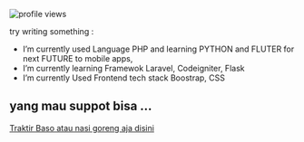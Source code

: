 <!--
**naagaraa/naagaraa** is a ✨ _special_ ✨ repository because its `README.md` (this file) appears on your GitHub profile.

Here are some ideas to get you started:

- 🔭 I’m currently working on ...
- 🌱 I’m currently learning ...
- 👯 I’m looking to collaborate on ...
- 🤔 I’m looking for help with ...
- 💬 Ask me about ...
- 📫 How to reach me: ...
- 😄 Pronouns: ...
- ⚡ Fun fact: ...
-->

<p align="left">
    <img src="https://gpvc.arturio.dev/naagaraa" alt="profile views">
</p>

<!--
[![GitHub Streak](https://github-readme-streak-stats.herokuapp.com?user=naagaraa&theme=highcontrast&hide_border=true)](https://git.io/streak-stats)

-->

try writing something :

-  I’m currently used Language PHP and learning PYTHON and FLUTER for next FUTURE to mobile apps, 
-  I’m currently learning Framewok Laravel, Codeigniter, Flask 
-  I’m currently Used Frontend tech stack Boostrap, CSS 

## yang mau suppot bisa ...
<p align=left>
    <a href="https://saweria.co/naagaraa">Traktir Baso atau nasi goreng aja disini</a> 
</p>


